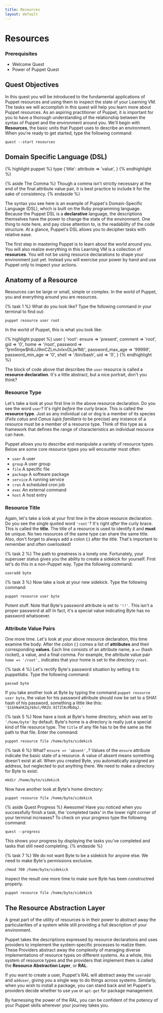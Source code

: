 ```yaml
---
title: Resources
layout: default
---
```


# Resources

### Prerequisites

- Welcome Quest
- Power of Puppet Quest

## Quest Objectives

In this quest you will be introduced to the fundamental applications of Puppet resources and using them to inspect the state of your Learning VM. The tasks we will accomplish in this quest will help you learn more about Puppet resources. As an aspiring practitioner of Puppet, it is important for you to have a thorough understanding of the relationship between the syntax of Puppet and the environment around you. We'll begin with **Resources**, the basic units that Puppet uses to describe an environment. When you're ready to get started, type the following command:

    quest --start resources

## Domain Specific Language (DSL)

{% highlight puppet %}
type {'title':
    attribute => 'value',
}
{% endhighlight %}

{% aside The Comma %}
Though a comma isn't strictly necessary at the end of the final attribute value pair, it is best practice to include it for the sake of consistency.
{% endaside %}

The syntax you see here is an example of Puppet's Domain-Specific Language (DSL), which is built on the Ruby programming language. Because the Puppet DSL is a **declarative** language, the descriptions themselves have the power to change the state of the environment. One thing to note here, and pay close attention to, is the readability of the code structure. At a glance, Puppet's DSL allows you to decipher tasks with relative ease.

The first step in mastering Puppet is to learn about the world around you. You will also realize everything in this Learning VM is a collection of **resources**. You will not be using resource declarations to shape your environment just yet. Instead you will exercise your power by hand and use Puppet only to inspect your actions.

## Anatomy of a Resource

Resources can be large or small, simple or complex. In the world of Puppet, you and everything around you are resources.

{% task 1 %}
What do you look like? Type the following command in your terminal to find out:

	puppet resource user root
		
In the world of Puppet, this is what you look like:

{% highlight puppet %}
user { 'root':
  ensure           => 'present',
  comment          => 'root',
  gid              => '0',
  home             => '/root',
  password         => '$1$jrm5tnjw$h8JJ9mCZLmJvIxvDLjw1M/',
  password_max_age => '99999',
  password_min_age => '0',
  shell            => '/bin/bash',
  uid              => '0',
}
{% endhighlight %}

The block of code above that describes the `user` resource is called a **resource declaration**. It's a little abstract, but a nice portrait, don't you think? 

### Resource Type

Let's take a look at your first line in the above resource declaration. Do you see the word `user`? It's right _before_ the curly brace. This is called the **resource type**. Just as any individual cat or dog is a member of its species (*Felis catus* and *Canus lupis familiaris* to be precise) any instance of a resource must be a member of a resource type. Think of this type as a framework that defines the range of characteristics an individual resource can have.

Puppet allows you to describe and manipulate a variety of resource types. Below are some core resource types you will encounter most often: 

* `user` A user
* `group` A user group
* `file` A specific file
* `package` A software package
* `service` A running service
* `cron` A scheduled cron job
* `exec` An external command
* `host` A host entry

### Resource Title

Again, let's take a look at your first line in the above resource declaration. Do you see the single quoted word `'root'`? It's right _after_ the curly brace. This is called the **title**. The title of a resource is used to identify it and **must** be unique. No two resources of the same type can share the same title. Also, don't forget to always add a colon (:) after the title. That's important to remember and often overlooked!

{% task 2 %}
The path to greatness is a lonely one. Fortunately, your superuser status gives you the ability to create a sidekick for yourself. First let's do this in a non-Puppet way. Type the following command:

	useradd byte

{% task 3 %}
Now take a look at your new sidekick. Type the following command:

	puppet resource user byte
            
Potent stuff. Note that Byte's password attribute is set to `'!!'`. This isn't a proper password at all! In fact, it's a special value indicating Byte has no password whatsoever.

### Attribute Value Pairs

One more time. Let's look at your above resource declaration, this time examine the body. After the colon (:) comes a list of **attributes** and their corresponding **values**. Each line consists of an attribute name, a `=>` (hash rocket), a value, and a final comma. For example, the attribute value pair `home => '/root',` indicates that your home is set to the directory `/root`.
	
{% task 4 %}
Let's rectify Byte's password situation by setting it to *puppetlabs*. Type the following command:

	passwd byte
		
If you take another look at Byte by typing the command `puppet resource user byte`, the value for his password attribute should now be set to a SHA1 hash of his password, something a little like this: `'$1$hNahKZqJ$9ul/RR2U.9ITZlKcMbOqJ.'`

{% task 5 %}
Now have a look at Byte's home directory, which was set to `'/home/byte'` by default. Byte's home is a directory is really just a special kind of file resource type. The `title` of any file has to be the same as the path to that file. Enter the command:

	puppet resource file /home/byte/sidekick
		
{% task 6 %}
What? `ensure => 'absent',`? Values of the `ensure` attribute indicate the basic state of a resource. A value of absent means something doesn't exist at all. When you created Byte, you automatically assigned an address, but neglected to put anything there. We need to make a directory for Byte to exist:

	mkdir /home/byte/sidekick
		
Now have another look at Byte's home directory:

	puppet resource file /home/byte/sidekick

{% aside Quest Progress %}
Awesome! Have you noticed when you successfully finish a task, the 'completed tasks' in the lower right corner of your terminal increases? To check on your progress type the following command:

	quest --progress

This shows your progress by displaying the tasks you've completed and tasks that still need completing.
{% endaside %}

{% task 7 %}
We do not want Byte to be a sidekick for anyone else. We need to make Byte's permissions exclusive.
 
	chmod 700 /home/byte/sidekick

Inspect the result one more time to make sure Byte has been constructred properly.

	puppet resource file /home/byte/sidekick

## The Resource Abstraction Layer

A great part of the utility of resources is in their power to abstract away the particularities of a system while still providing a full description of your environment. 

Puppet takes the descriptions expressed by resource declarations and uses providers to implement the system-specific processes to realize them. These Providers abstract away the complexity of managing diverse implementations of resource types on different systems. As a whole, this system of resource types and the providers that implement them is called the **Resource Abstraction Layer**, or **RAL**.

If you want to create a user, Puppet's RAL will abstract away the `useradd` and `adduser`, giving you a single way to do things across systems. Similarly, when you wish to install a package, you can stand back and let Puppet's providers decide whether to use `yum` or `apt-get` for package management.

By harnessing the power of the RAL, you can be confident of the potency of your Puppet skills wherever your journey takes you.
